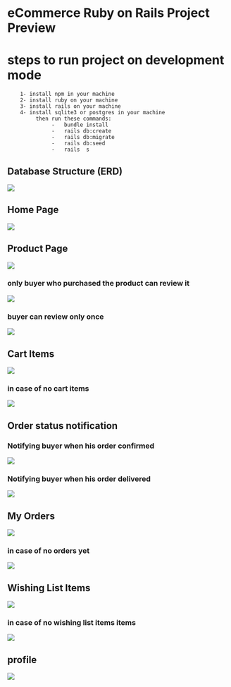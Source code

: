 # eCommerce Ruby on Rails Project Preview

# steps to run project on development mode
        1- install npm in your machine
        2- install ruby on your machine
        3- install rails on your machine
        4- install sqlite3 or postgres in your machine 
             then run these commands:
                  -   bundle install
                  -   rails db:create
                  -   rails db:migrate
                  -   rails db:seed
                  -   rails  s 


## Database Structure (ERD)
![](preview/WhatsApp%20Image%202021-05-13%20at%204.06.55%20AM.jpeg)

## Home Page
![](preview/1-homePage.png)

## Product Page
![](preview/2-productShow.png)

### only buyer who purchased the product can review it
![](preview/no_purchase_no_review.PNG)

### buyer can review only once
![](preview/already_reviewed.PNG)

## Cart Items
![](preview/cart.png)

### in case of no cart items
![](preview/noCartItems.png)

## Order status notification
### Notifying buyer when his order confirmed
![](preview/orderconfirmed.PNG)

### Notifying buyer when his order delivered
![](preview/orderDelivered.PNG)

## My Orders
![](preview/my_orders.png)

### in case of no orders yet
![](preview/no_orders_yet.png)

## Wishing List Items
![](preview/wishingList.png)

### in case of no wishing list items items
![](preview/noWishItems.png)

## profile
![](preview/profile.png)
